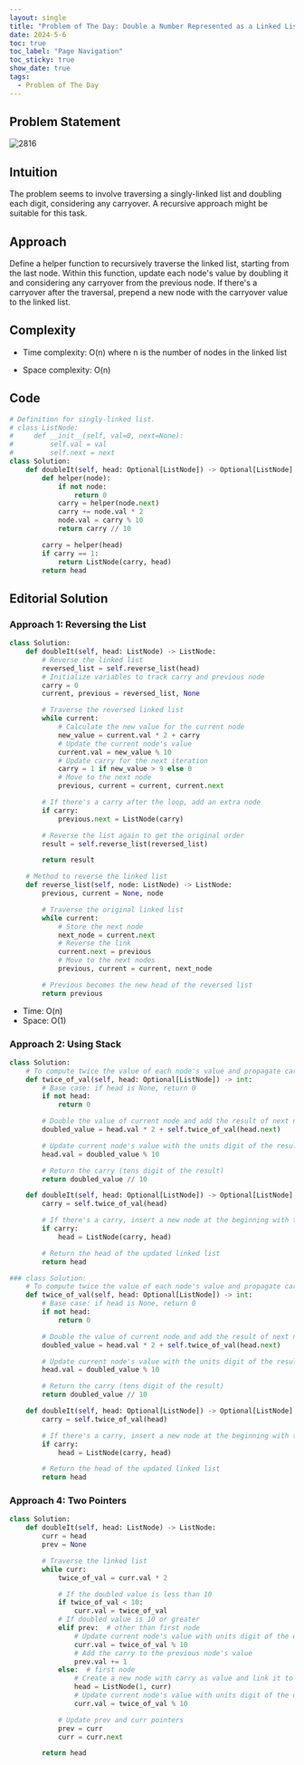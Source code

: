 ```yaml
---
layout: single
title: "Problem of The Day: Double a Number Represented as a Linked List"
date: 2024-5-6
toc: true
toc_label: "Page Navigation"
toc_sticky: true
show_date: true
tags:
  - Problem of The Day
---
```


## Problem Statement

![2816](/assets/images/2024-05-06_17-50-40-problem-2816.png)

## Intuition

The problem seems to involve traversing a singly-linked list and doubling each digit, considering any carryover. A recursive approach might be suitable for this task.

## Approach

Define a helper function to recursively traverse the linked list, starting from the last node. Within this function, update each node's value by doubling it and considering any carryover from the previous node. If there's a carryover after the traversal, prepend a new node with the carryover value to the linked list.

## Complexity

- Time complexity:
  O(n) where n is the number of nodes in the linked list

- Space complexity:
  O(n)

## Code

```python
# Definition for singly-linked list.
# class ListNode:
#     def __init__(self, val=0, next=None):
#         self.val = val
#         self.next = next
class Solution:
    def doubleIt(self, head: Optional[ListNode]) -> Optional[ListNode]:
        def helper(node):
            if not node:
                return 0
            carry = helper(node.next)
            carry += node.val * 2
            node.val = carry % 10
            return carry // 10

        carry = helper(head)
        if carry == 1:
            return ListNode(carry, head)
        return head
```

## Editorial Solution

### Approach 1: Reversing the List

```python
class Solution:
    def doubleIt(self, head: ListNode) -> ListNode:
        # Reverse the linked list
        reversed_list = self.reverse_list(head)
        # Initialize variables to track carry and previous node
        carry = 0
        current, previous = reversed_list, None

        # Traverse the reversed linked list
        while current:
            # Calculate the new value for the current node
            new_value = current.val * 2 + carry
            # Update the current node's value
            current.val = new_value % 10
            # Update carry for the next iteration
            carry = 1 if new_value > 9 else 0
            # Move to the next node
            previous, current = current, current.next

        # If there's a carry after the loop, add an extra node
        if carry:
            previous.next = ListNode(carry)

        # Reverse the list again to get the original order
        result = self.reverse_list(reversed_list)

        return result

    # Method to reverse the linked list
    def reverse_list(self, node: ListNode) -> ListNode:
        previous, current = None, node

        # Traverse the original linked list
        while current:
            # Store the next node
            next_node = current.next
            # Reverse the link
            current.next = previous
            # Move to the next nodes
            previous, current = current, next_node

        # Previous becomes the new head of the reversed list
        return previous
```

- Time: O(n)
- Space: O(1)

### Approach 2: Using Stack

```python
class Solution:
    # To compute twice the value of each node's value and propagate carry
    def twice_of_val(self, head: Optional[ListNode]) -> int:
        # Base case: if head is None, return 0
        if not head:
            return 0

        # Double the value of current node and add the result of next nodes
        doubled_value = head.val * 2 + self.twice_of_val(head.next)

        # Update current node's value with the units digit of the result
        head.val = doubled_value % 10

        # Return the carry (tens digit of the result)
        return doubled_value // 10

    def doubleIt(self, head: Optional[ListNode]) -> Optional[ListNode]:
        carry = self.twice_of_val(head)

        # If there's a carry, insert a new node at the beginning with the carry value
        if carry:
            head = ListNode(carry, head)

        # Return the head of the updated linked list
        return head

### class Solution:
    # To compute twice the value of each node's value and propagate carry
    def twice_of_val(self, head: Optional[ListNode]) -> int:
        # Base case: if head is None, return 0
        if not head:
            return 0

        # Double the value of current node and add the result of next nodes
        doubled_value = head.val * 2 + self.twice_of_val(head.next)

        # Update current node's value with the units digit of the result
        head.val = doubled_value % 10

        # Return the carry (tens digit of the result)
        return doubled_value // 10

    def doubleIt(self, head: Optional[ListNode]) -> Optional[ListNode]:
        carry = self.twice_of_val(head)

        # If there's a carry, insert a new node at the beginning with the carry value
        if carry:
            head = ListNode(carry, head)

        # Return the head of the updated linked list
        return head
```

### Approach 4: Two Pointers

```python
class Solution:
    def doubleIt(self, head: ListNode) -> ListNode:
        curr = head
        prev = None

        # Traverse the linked list
        while curr:
            twice_of_val = curr.val * 2

            # If the doubled value is less than 10
            if twice_of_val < 10:
                curr.val = twice_of_val
            # If doubled value is 10 or greater
            elif prev:  # other than first node
                # Update current node's value with units digit of the doubled value
                curr.val = twice_of_val % 10
                # Add the carry to the previous node's value
                prev.val += 1
            else:  # first node
                # Create a new node with carry as value and link it to the current node
                head = ListNode(1, curr)
                # Update current node's value with units digit of the doubled value
                curr.val = twice_of_val % 10

            # Update prev and curr pointers
            prev = curr
            curr = curr.next

        return head
```
